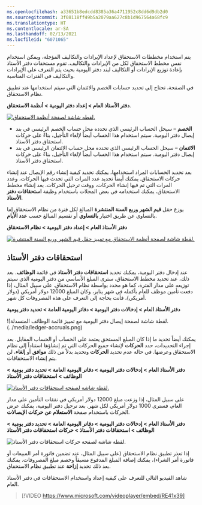 ```yaml
---
ms.openlocfilehash: a33651b8edcdd8385a36a4711952c8dd6d9db2d0
ms.sourcegitcommit: 3f08118ff49b5a2079aa627c8b1d967564a68fc9
ms.translationtype: HT
ms.contentlocale: ar-SA
ms.lasthandoff: 02/13/2021
ms.locfileid: "6071065"
---
```

يتم استخدام مخططات الاستحقاق لإعداد الإيرادات والتكاليف المؤجلة، ويمكن استخدام نفس مخطط الاستحقاق لكل من الإيرادات والتكاليف. تقوم مستحقات دفتر الأستاذ بإعادة توزيع الإيرادات أو التكاليف لبند دفتر اليومية بحيث يتم التعرف على الإيرادات والتكاليف في الفترات المناسبة. 

في الصفحة، تحتاج إلى تحديد حسابات الخصم والائتمان التي سيتم استخدامها عند تطبيق نظام الاستحقاق. 

**دفتر الأستاذ العام > إعداد دفتر اليومية > أنظمة الاستحقاق**.

[![لقطه شاشة لصفحة أنظمة الاستحقاق.](../media/accrual-scheme.png)](../media/accrual-scheme.png#lightbox)


- **الخصم** – سيحل الحساب الرئيسي الذي تحدده محل حساب الخصم الرئيسي في بند إيصال دفتر اليومية. سيتم استخدام هذا الحساب أيضاً لإلغاء التأجيل، بناءً على حركات استحقاق دفتر الأستاذ.
- **الائتمان** – سيحل الحساب الرئيسي الذي تحدده محل حساب الائتمان الرئيسي في بند إيصال دفتر اليومية. سيتم استخدام هذا الحساب أيضاً لإلغاء التأجيل، بناءً على حركات استحقاق دفتر الأستاذ.

بعد تحديد الحسابات المراد استخدامها، يمكنك تحديد كيفية إنشاء رقم الإيصال عند إنشاء حركات الاستحقاق. يمكنك أيضاً تحديد عدد المرات التي تحدث فيها الحركات، وعدد المرات التي تم فيها إنشاء الحركات، ووقت ترحيل الحركات. بعد إنشاء مخطط الاستحقاق، يمكنك استخدامه في بعض المجلات باستخدام وظيفة **استحقاقات دفتر الأستاذ**.

يوزع حقل **قيم الشهر وربع السنة المنتشرة** المبالغ لكل فترة من نظام الاستحقاق إما بالتساوي عن طريق اختيار **بالتساوي** أو تقسيم المبالغ حسب **عدد الأيام**.

**دفتر الأستاذ العام > إعداد دفتر اليومية > نظام الاستحقاق**

[![لقطة شاشة لصفحة أنظمة الاستحقاق مع تمييز حقل قيم الشهر وربع السنة المنتشرة.](../media/accrual-scheme-spread.png)](../media/accrual-scheme-spread.png#lightbox)


## <a name="ledger-accruals"></a>استحقاقات دفتر الأستاذ 

عند إدخال دفتر اليومية، يمكنك تحديد **استحقاقات دفتر الأستاذ** في قائمة **الوظائف**. بعد ذلك، عند تحديد مخطط الاستحقاق، سترى المبلغ الأساسي من دفتر اليومية الذي سيتم توزيعه على مدار الفترة، كما هو محدد بواسطة نظام الاستحقاق. على سبيل المثال، إذا دفعت تأمين موظف للعام بأكمله في شهر يناير، وكان المبلغ 12000 دولار أمريكي (دولار أمريكي)، فأنت بحاجة إلى التعرف على هذه المصروفات كل شهر. 
 
**دفتر الأستاذ العام > إدخالات دفتر اليومية > دفاتر اليومية العامة > تحديد دفتر يومية**

![لقطة شاشة لصفحة إيصال دفتر اليومية مع تمييز قائمة الوظائف المنسدلة.(../media/ledger-accruals.png)

يمكنك أيضاً تحديد ما إذا كان المبلغ المستحق يعتمد على الحساب أو الحساب المقابل. بعد إجراء التحديدات، حدد **الحركات** لإنشاء جميع الحركات التي تم إنشاؤها استناداً إلى نظام الاستحقاق وعرضها. في حالة عدم تحديد **الحركات** وتحديد بدلاً من ذلك **موافق** أو **إلغاء**، لن يتم إنشاء الاستحقاقات. 

**دفتر الأستاذ العام > إدخالات دفتر اليومية > دفاتر اليومية العامة > تحديد دفتر يومية > الوظائف > استحقاقات دفتر الأستاذ**
 
[![‎لقطة شاشة لصفحة استحقاقات دفتر الأستاذ. ](../media/transactions-1.png)](../media/transactions-1.png#lightbox)


على سبيل المثال، إذا وزعت مبلغ 12000 دولار أمريكي في نفقات التأمين على مدار العام، فسترى 1000 دولار أمريكي لكل شهر. بعد ترحيل دفتر اليومية، يمكنك عرض الحركات باستخدام صفحة **الاستعلام عن حركات الإيصالات**. 

**دفتر الأستاذ العام > إدخالات دفتر اليومية > دفاتر اليومية العامة > تحديد دفتر يومية > الوظائف > استحقاقات دفتر الأستاذ > حركات استحقاقات دفتر الأستاذ**

![لقطة شاشة لصفحة حركات استحقاقات دفتر الأستاذ. ](../media/ledger-accruals-tran.png)


إذا تعذر تطبيق نظام الاستحقاق (على سبيل المثال، عند تضمين فاتورة أمر المبيعات أو فاتورة أمر الشراء)، يمكنك إضافة المبلغ المدفوع مسبقاً وخصم مبلغ المصروفات. يمكنك بعد ذلك تحديد **إزاحة** عند تطبيق نظام الاستحقاق.

شاهد الفيديو التالي للتعرف على كيفية إعداد واستخدام الاستحقاقات في دفتر الأستاذ العام.

 > [!VIDEO https://www.microsoft.com/videoplayer/embed/RE41x39]



